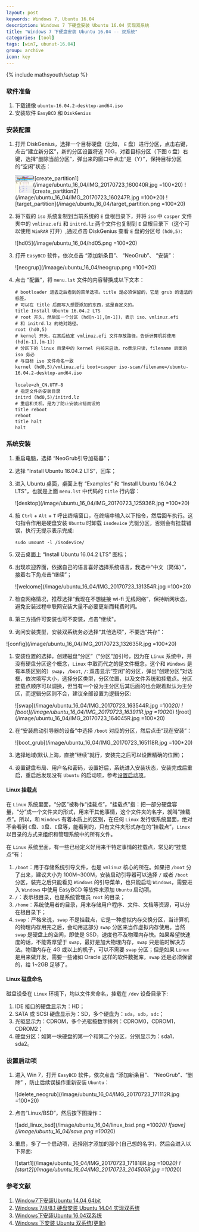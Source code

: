 ```yaml
---
layout: post
keywords: Windows 7, Ubuntu 16.04
description: Windows 7 下硬盘安装 Ubuntu 16.04 实现双系统 
title: "Windows 7 下硬盘安装 Ubuntu 16.04 -- 双系统"
categories: [tool]
tags: [win7, ubunut-16.04]
group: archive
icon: key
---
```

{% include mathsyouth/setup %}


###  软件准备

1. 下载镜像 `ubuntu-16.04.2-desktop-amd64.iso`
1. 安装软件 `EasyBCD` 和 `DiskGenius`

### 安装配置

1. 打开 DiskGenius，选择一个目标硬盘（比如， `E` 盘）进行分区，点击右键，点击“建立新分区”，新的分区设置将近 70G，对着目标分区（下图 `G` 盘）右键，选择“删除当前分区”，弹出来的窗口中点击“是（Y）”，保持目标分区的“空闲”状态：
   
   <img src="/image/ubuntu_16_04/DiskGenius.png" align="left" height="48" width="48" >
   ![create_partition1](/image/ubuntu_16_04/IMG_20170723_160040R.jpg =100*20)
   ![create_partition2](/image/ubuntu_16_04/IMG_20170723_160247R.jpg =100*20)
   ![target_partition](/image/ubuntu_16_04/target_partition.png =100*20)
1. 将下载的 `iso` 系统复制到当前系统的 `E` 盘根目录下，并将 `iso` 中 `casper` 文件夹中的 `vmlinuz.efi` 和 `initrd.lz` 两个文件也复制到 `E` 盘根目录下（这个可以使用 `WinRAR` 打开）,通过点击 DiskGenius 查看 `E` 盘的分区号 `(hd0,5)`:

   ![hd05](/image/ubuntu_16_04/hd05.png =100*20)
1. 打开 `EasyBCD` 软件，依次点击 “添加新条目”、 “NeoGrub”、 “安装”：

   ![neogrup](/imaage/ubuntu_16_04/neogrup.png =100*20)
1. 点击 “配置”，将 `menu.lst` 文件的内容替换成以下文本：
   
   ```
   # bootloader 进去之后看到的菜单选项。title 是必须保留的，它是 grub 的语法的标签，
   # 可以在 title 后面写入想要添加的东西，这是自定义的。
   title Install Ubuntu 16.04.2 LTS
   # root 开头，然后加一个分区 (hd[n-1],[m-1])，表示 iso、vmlinuz.efi
   # 和 initrd.lz 的绝对路径。
   root (hd0,5)
   # kernel 开头，在其后给定 vmlinuz.efi 文件存放路径，告诉计算机将使用 (hd[n-1],[m-1]) 
   # 分区下的 linux 目录中的 kernel 内核来启动，ro表示只读，filename 后面的 iso 务必
   # 与目标 iso 文件命名一致
   kernel (hd0,5)/vmlinuz.efi boot=casper iso-scan/filename=/ubuntu-16.04.2-desktop-amd64.iso 

   locale=zh_CN.UTF-8
   # 指定文件的安装目录
   initrd (hd0,5)/initrd.lz
   # 重启和关机，是为了防止安装出错而设的
   title reboot
   reboot
   title halt
   halt
   ``` 

### 系统安装

1. 重启电脑，选择 “NeoGrub引导加载器”；
1. 选择 “Install Ubuntu 16.04.2 LTS”，回车；
1. 进入 Ubuntu 桌面，桌面上有 “Examples” 和 “Install Ubuntu 16.04.2 LTS"，也就是上面 `menu.lst` 中代码的 `title` 行内容：

   ![desktop](/image/ubuntu_16_04/IMG_20170723_125936R.jpg =100*20)

1. 按 `Ctrl` + `Alt` + `T` 呼出终端窗口，在终端中输入以下指令，然后回车执行。这句指令作用是硬盘安装 `Ubuntu` 时卸载 `isodevice` 光驱分区，否则会有挂载错误，执行无提示表示完成:

   ```
   sudo umount -l /isodevice/
   ```
1. 双击桌面上 “Install Ubuntu 16.04.2 LTS” 图标；
1. 出现欢迎界面，依据自己的语言喜好选择系统语言，我选中“中文（简体）”，接着右下角点击“继续”；

   ![welcome](/image/ubuntu_16_04/IMG_20170723_131354R.jpg =100*20)
1. 检查网络情况，推荐选择“我现在不想链接 wi-fi 无线网络”，保持断网状态，避免安装过程中联网安装大量不必要更新而耗费时间。
1. 第三方插件可安装也可不安装，点击"继续"。
1. 询问安装类型，安装双系统务必选择“其他选项”，不要选“共存”：

  ![config](/image/ubuntu_16_04/IMG_20170723_132635R.jpg =100*20)
1. 安装位置的选择，创建磁盘“分区”（“分区”加引号，因为在 `Linux` 系统中，并没有硬盘分区这个概念，`Linux` 中取而代之的是文件概念，这个和 `Windows` 是有本质区别的）`swap`，`/boot`, `/`: 双击显示“空闲”的分区，弹出“创建分区”对话框，依次填写大小，选择分区类型，分区位置，以及文件系统和挂载点。分区挂载点顺序可以调换，但当有一个设为主分区后其后面的也会跟着默认为主分区，而逻辑分区则不会，建议全部设置为逻辑分区:
   
   ![swap](/image/ubuntu_16_04/IMG_20170723_163544R.jpg =100*20)
   ![boot](/image/ubuntu_16_04/IMG_20170723_163911R.jpg =100*20)
   ![root](/image/ubuntu_16_04/IMG_20170723_164045R.jpg =100*20)
1. 在“安装启动引导器的设备”中选择 `/boot` 对应的分区，然后点击“现在安装”：

   ![boot_grub](/image/ubuntu_16_04/IMG_20170723_165118R.jpg =100*20)
1. 选择地域(默认上海，直接“继续”就行，安装完之后可以设置精确的位置)；
1. 设置键盘布局、用户名和密码，设置好后，系统进入安装状态，安装完成后重启，重启后发现没有 `Ubuntu` 的启动项，参考[设置启动项](#boot)。

#### Linux 挂载点

在 `Linux` 系统里面，“分区”被称作“挂载点”，“挂载点”指：把一部分硬盘容量，“分”成一个文件夹的形式，用来干其他事情，这个文件夹的名字，就叫“挂载点”。所以，和 `Windows` 有着本质上的区别，在任何 `Linux` 发行版系统里面，绝对不会看到 `C`盘、`D`盘、`E`盘等，能看到的，只有文件夹形式存在的“挂载点”，`Linux` 以目录的方式来组织和管理系统中的所有文件。

在 `Linux` 系统里面，有一些已经定义好用来干特定事情的挂载点，常见的“挂载点”有：
1. `/boot`：用于存储系统引导文件，也是 `vmlinuz` 核心的所在。如果把 `/boot` 分了出来，建议大小为 100M~300M，安装启动引导器可以选择 `/` 或者 `/boot` 分区，装完之后只能看见 `Windows` 的引导菜单，也只能启动 `Windows`，需要进入 `Windows` 中使用 EasyBCD 等软件来添加 `Ubuntu` 启动项。
1. `/`：表示根目录，也是系统管理员 `root` 的目录；
1. `/home`：系统使用者的目录，用来存储用户程序、文件、文档等资源，可以分在根目录下；
1. `swap`：严格来说，`swap` 不是挂载点，它是一种虚拟内存交换分区，当计算机的物理内存用完之后，会动用这部分 `swap` 分区来当作虚拟内存使用。当然 `swap` 是硬盘上的空间，即使是 SSD，速度也不及物理内存快。如果希望快速度的话，不能寄厚望于 `swap`，最好是加大物理内存，`swap` 只是临时解决方法。物理内存在 4G 或以上的机子，可以不需要 `swap` 分区；但是如果 `Linux` 是用来做开发，需要一些诸如 Oracle 这样的软件数据库，`swap` 还是必须保留的，给 1~2GB 足够了。

#### Linux 磁盘命名

磁盘设备在 `Linux` 环境下，均以文件夹命名，挂载在 `/dev` 设备目录下:
1. IDE 接口的硬盘显示为：HD；
1. SATA 或 SCSI 硬盘显示为：SD，多个硬盘为：`sda`，`sdb`，`sdc`；
1. 光驱显示为：CDROM，多个光驱按数字排列：CDROM0，CDROM1，CDROM2；
1. 硬盘分区：如第一块硬盘的第一个和第二个分区，分别显示为：sda1，sda2。

### <a name="boot"></a>设置启动项

1. 进入 Win 7，打开 `EasyBCD` 软件，依次点击 “添加新条目”、 “NeoGrub”、“删除” ，防止后续误操作重新安装 `Ubuntu`：

   ![delete_neogrub](/image/ubuntu_16_04/IMG_20170723_171112R.jpg =100*20)
1. 点击“Linux/BSD”，然后按下图操作：

   ![add_linux_bsd](/image/ubuntu_16_04/linux_bsd.png =100*20)
   ![save](/image/ubuntu_16_04/save.png =100*20)
1. 重启，多了一个启动项，选择刚才添加的那个(自己想的名字)，然后会进入以下界面:

   ![start1](/image/ubuntu_16_04/IMG_20170723_171818R.jpg =100*20)
   ![start2](/image/ubuntu_16_04/IMG_20170723_204505R.jpg =100*20)

### 参考文献
1. [Window7下安装Ubuntu 14.04 64bit](http://www.cnblogs.com/zhbzz2007/p/5493395.html)
1. [Windows 7/8/8.1 硬盘安装 Ubuntu 14.04 实现双系统](http://www.linuxidc.com/Linux/2015-01/111725.htm)
1. [Windows下安装Ubuntu 16.04双系统](http://www.cnblogs.com/Duane/p/5424218.html)
1. [Windows 下安装 Ubuntu 双系统(更新)](http://www.cnblogs.com/Duane/p/6776302.html)